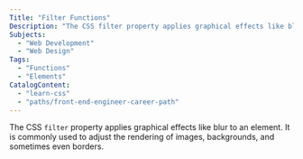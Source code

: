 ```yaml
---
Title: "Filter Functions"
Description: "The CSS filter property applies graphical effects like blur to an element. It is commonly used to adjust the rendering of images, backgrounds, and sometimes even borders."
Subjects:
  - "Web Development"
  - "Web Design"
Tags:
  - "Functions"
  - "Elements"
CatalogContent:
  - "learn-css"
  - "paths/front-end-engineer-career-path"
---
```


The CSS `filter` property applies graphical effects like blur to an element. It is commonly used to adjust the rendering of images, backgrounds, and sometimes even borders.
